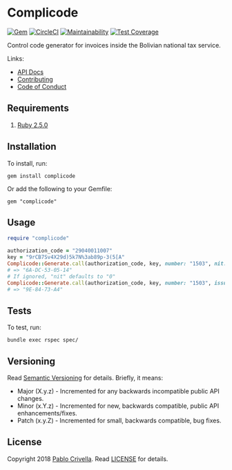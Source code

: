 # Complicode

[![Gem](https://img.shields.io/gem/v/complicode.svg?style=flat)](http://rubygems.org/gems/complicode)
[![CircleCI](https://circleci.com/gh/pablocrivella/complicode.svg?style=svg)](https://circleci.com/gh/pablocrivella/complicode)
[![Maintainability](https://api.codeclimate.com/v1/badges/935822c7c481aa464186/maintainability)](https://codeclimate.com/github/pablocrivella/complicode/maintainability)
[![Test Coverage](https://api.codeclimate.com/v1/badges/935822c7c481aa464186/test_coverage)](https://codeclimate.com/github/pablocrivella/complicode/test_coverage)

Control code generator for invoices inside the Bolivian national tax service.

Links:

  - [API Docs](https://www.rubydoc.info/gems/complicode)
  - [Contributing](https://github.com/pablocrivella/complicode/blob/master/CONTRIBUTING.md)
  - [Code of Conduct](https://github.com/pablocrivella/complicode/blob/master/CODE_OF_CONDUCT.md)

## Requirements

1. [Ruby 2.5.0](https://www.ruby-lang.org)

## Installation

To install, run:

```
gem install complicode
```

Or add the following to your Gemfile:

```
gem "complicode"
```

## Usage

```ruby
require "complicode"

authorization_code = "29040011007"
key = "9rCB7Sv4X29d)5k7N%3ab89p-3(5[A"
Complicode::Generate.call(authorization_code, key, number: "1503", nit: "4189179011", issue_date: "20070702", amount: "2500")
# => "6A-DC-53-05-14"
# If ignored, "nit" defaults to "0"
Complicode::Generate.call(authorization_code, key, number: "1503", issue_date: "20070702", amount: "2500")
# => "9E-84-73-A4"
```

## Tests

To test, run:

```
bundle exec rspec spec/
```

## Versioning

Read [Semantic Versioning](https://semver.org) for details. Briefly, it means:

- Major (X.y.z) - Incremented for any backwards incompatible public API changes.
- Minor (x.Y.z) - Incremented for new, backwards compatible, public API enhancements/fixes.
- Patch (x.y.Z) - Incremented for small, backwards compatible, bug fixes.

## License

Copyright 2018 [Pablo Crivella](https://pablocrivella.me).
Read [LICENSE](LICENSE.md) for details.
